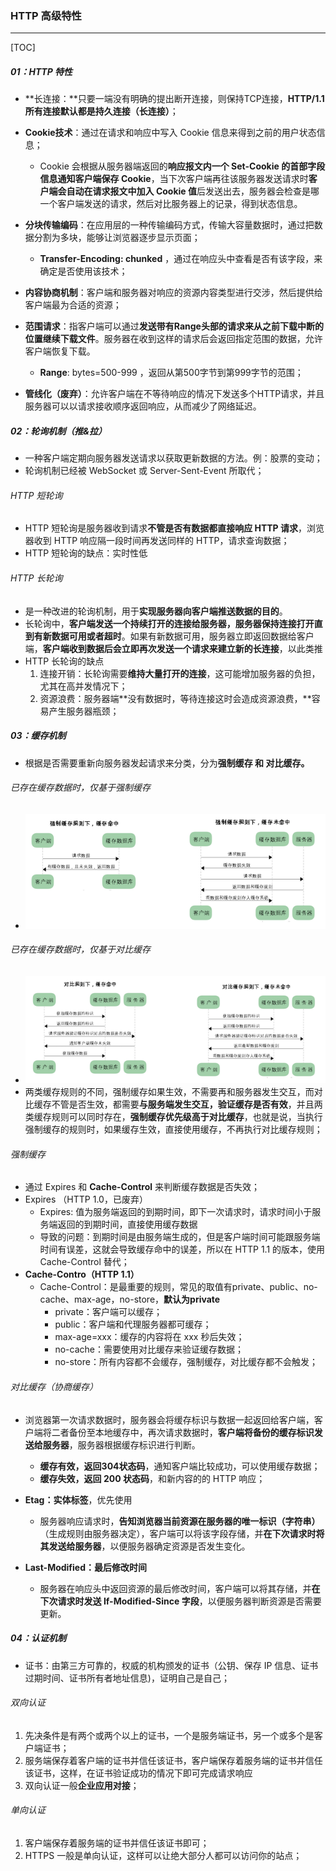###  HTTP 高级特性

------

[TOC]

##### 01：HTTP 特性

- **长连接：**只要一端没有明确的提出断开连接，则保持TCP连接，**HTTP/1.1所有连接默认都是持久连接（长连接）**；
- **Cookie技术**：通过在请求和响应中写入 Cookie 信息来得到之前的用户状态信息；
  - Cookie 会根据从服务器端返回的**响应报文内一个 Set-Cookie 的首部字段信息通知客户端保存 Cookie**，当下次客户端再往该服务器发送请求时**客户端会自动在请求报文中加入 Cookie 值**后发送出去，服务器会检查是哪一个客户端发送的请求，然后对比服务器上的记录，得到状态信息。
- **分块传输编码**：在应用层的一种传输编码方式，传输大容量数据时，通过把数据分割为多块，能够让浏览器逐步显示页面；
  - **Transfer-Encoding: chunked** ，通过在响应头中查看是否有该字段，来确定是否使用该技术；

- **内容协商机制**：客户端和服务器对响应的资源内容类型进行交涉，然后提供给客户端最为合适的资源；
- **范围请求**：指客户端可以通过**发送带有Range头部的请求来从之前下载中断的位置继续下载文件**。服务器在收到这样的请求后会返回指定范围的数据，允许客户端恢复下载。
  - **Range**: bytes=500-999 ，返回从第500字节到第999字节的范围；
- **管线化（废弃）**：允许客户端在不等待响应的情况下发送多个HTTP请求，并且服务器可以以请求接收顺序返回响应，从而减少了网络延迟。

##### 02：轮询机制（推&拉）

- 一种客户端定期向服务器发送请求以获取更新数据的方法。例：股票的变动；
- 轮询机制已经被 WebSocket 或 Server-Sent-Event 所取代；

###### HTTP 短轮询

- HTTP 短轮询是服务器收到请求**不管是否有数据都直接响应 HTTP 请求**，浏览器收到 HTTP 响应隔一段时间再发送同样的 HTTP，请求查询数据；
- HTTP 短轮询的缺点：实时性低

###### HTTP 长轮询

- 是一种改进的轮询机制，用于**实现服务器向客户端推送数据的目的**。
- 长轮询中，**客户端发送一个持续打开的连接给服务器，服务器保持连接打开直到有新数据可用或者超时**。如果有新数据可用，服务器立即返回数据给客户端，**客户端收到数据后会立即再次发送一个请求来建立新的长连接**，以此类推
- HTTP 长轮询的缺点
  1. 连接开销：长轮询需要**维持大量打开的连接**，这可能增加服务器的负担，尤其在高并发情况下；
  2. 资源浪费：服务器端**没有数据时，等待连接这时会造成资源浪费，**容易产生服务器瓶颈；

##### 03：缓存机制

- 根据是否需要重新向服务器发起请求来分类，分为**强制缓存 和 对比缓存。**

###### 已存在缓存数据时，仅基于强制缓存

- ![](https://github.com/likang315/Network/blob/master/02：HTTP/photos/force-cache.png?raw=true)

###### 已存在缓存数据时，仅基于对比缓存

- ![](https://github.com/likang315/Network/blob/master/02：HTTP/photos/contrast-cache.png?raw=true)
- 两类缓存规则的不同，强制缓存如果生效，不需要再和服务器发生交互，而对比缓存不管是否生效，都需要**与服务端发生交互，验证缓存是否有效**，并且两类缓存规则可以同时存在，**强制缓存优先级高于对比缓存**，也就是说，当执行强制缓存的规则时，如果缓存生效，直接使用缓存，不再执行对比缓存规则；

###### 强制缓存

- 通过 Expires 和 **Cache-Control** 来判断缓存数据是否失效；
- Expires （HTTP 1.0，已废弃）
  - Expires: 值为服务端返回的到期时间，即下一次请求时，请求时间小于服务端返回的到期时间，直接使用缓存数据
  - 导致的问题：到期时间是由服务端生成的，但是客户端时间可能跟服务端时间有误差，这就会导致缓存命中的误差，所以在 HTTP 1.1 的版本，使用 Cache-Control 替代；
- **Cache-Contro（HTTP 1.1）**
  - Cache-Control：是最重要的规则，常见的取值有private、public、no-cache、max-age，no-store，**默认为private**
    - private：客户端可以缓存；
    - public：客户端和代理服务器都可缓存；
    - max-age=xxx：缓存的内容将在 xxx 秒后失效；
    - no-cache：需要使用对比缓存来验证缓存数据；
    - no-store：所有内容都不会缓存，强制缓存，对比缓存都不会触发；

###### 对比缓存（协商缓存）

- 浏览器第一次请求数据时，服务器会将缓存标识与数据一起返回给客户端，客户端将二者备份至本地缓存中，再次请求数据时，**客户端将备份的缓存标识发送给服务器**，服务器根据缓存标识进行判断。
  - **缓存有效，返回304状态码**，通知客户端比较成功，可以使用缓存数据；
  - **缓存失效，返回 200 状态码**，和新内容的的 HTTP 响应；

- **Etag：实体标签**，优先使用
  - 服务器响应请求时，**告知浏览器当前资源在服务器的唯一标识（字符串）**（生成规则由服务器决定），客户端可以将该字段存储，并**在下次请求时将其发送给服务器**，以便服务器确定资源是否发生变化。
- **Last-Modified：最后修改时间**
  - 服务器在响应头中返回资源的最后修改时间，客户端可以将其存储，并**在下次请求时发送 If-Modified-Since 字段**，以便服务器判断资源是否需要更新。

##### 04：认证机制

- 证书：由第三方可靠的，权威的机构颁发的证书（公钥、保存 IP 信息、证书过期时间、证书所有者地址信息)，证明自己是自己；

###### 双向认证

1. 先决条件是有两个或两个以上的证书，一个是服务端证书，另一个或多个是客户端证书；
2. 服务端保存着客户端的证书并信任该证书，客户端保存着服务端的证书并信任该证书，这样，在证书验证成功的情况下即可完成请求响应
3. 双向认证一般**企业应用对接**；

###### 单向认证

1. 客户端保存着服务端的证书并信任该证书即可；
2. HTTPS 一般是单向认证，这样可以让绝大部分人都可以访问你的站点；

